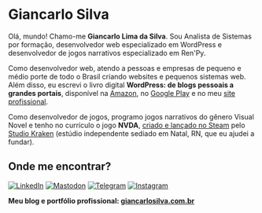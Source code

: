 # Giancarlo Silva
Olá, mundo! Chamo-me **Giancarlo Lima da Silva**. Sou Analista de Sistemas por formação, desenvolvedor web especializado em WordPress e desenvolvedor de jogos narrativos especializado em Ren'Py.

Como desenvolvedor web, atendo a pessoas e empresas de pequeno e médio porte de todo o Brasil criando websites e pequenos sistemas web. Além disso, eu escrevi o livro digital **WordPress: de blogs pessoais a grandes portais**, disponível na [Amazon](https://www.amazon.com.br/WordPress-blogs-pessoais-grandes-portais-ebook/dp/B072J3WVPK), no [Google Play](https://play.google.com/store/books/details/Giancarlo_Silva_WordPress_de_blogs_pessoais_a_gran?id=kT1xDwAAQBAJ) e no meu [site profissional](https://giancarlosilva.com.br/produto/wordpress-de-blogs-pessoais-a-grandes-portais-ebook/).

Como desenvolvedor de jogos, programo jogos narrativos do gênero Visual Novel e tenho no currículo o jogo **NVDA**, [criado e lançado no Steam](https://store.steampowered.com/app/2151430/NVDA/?l=brazilian) pelo [Studio Kraken](https://studiokraken.com.br) (estúdio independente sediado em Natal, RN, que eu ajudei a fundar).

## Onde me encontrar?
[![LinkedIn](https://img.shields.io/badge/LinkedIn-0077B5?style=for-the-badge&logo=linkedin&logoColor=white)](https://www.linkedin.com/in/giancarlosilva/) [![Mastodon](https://img.shields.io/badge/-Mastodon-6364ff?style=for-the-badge&logo=mastodon&logoColor=white)](https://mastodon.social/@giancarlozero) [![Telegram](https://img.shields.io/badge/Telegram-000?style=for-the-badge&logo=telegram&logoColor=2CA5E0)](https://t.me/giancarlozero) [![Instagram](https://img.shields.io/badge/-Instagram-%23E4405F?style=for-the-badge&logo=instagram&logoColor=white)](https://www.instagram.com/giancarlozero/)

**Meu blog e portfólio profissional: [giancarlosilva.com.br](https://giancarlosilva.com.br)**
